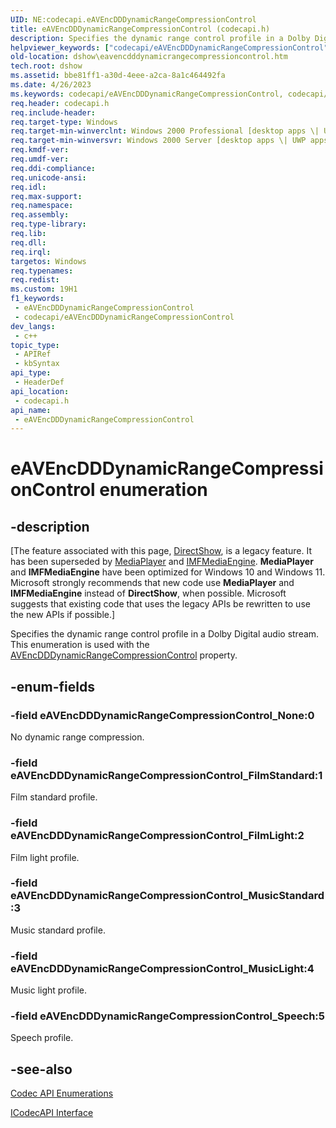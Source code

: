 ```yaml
---
UID: NE:codecapi.eAVEncDDDynamicRangeCompressionControl
title: eAVEncDDDynamicRangeCompressionControl (codecapi.h)
description: Specifies the dynamic range control profile in a Dolby Digital audio stream. This enumeration is used with the AVEncDDDynamicRangeCompressionControl property.
helpviewer_keywords: ["codecapi/eAVEncDDDynamicRangeCompressionControl","codecapi/eAVEncDDDynamicRangeCompressionControl_FilmLight","codecapi/eAVEncDDDynamicRangeCompressionControl_FilmStandard","codecapi/eAVEncDDDynamicRangeCompressionControl_MusicLight","codecapi/eAVEncDDDynamicRangeCompressionControl_MusicStandard","codecapi/eAVEncDDDynamicRangeCompressionControl_None","codecapi/eAVEncDDDynamicRangeCompressionControl_Speech","dshow.eavencdddynamicrangecompressioncontrol","eAVEncDDDynamicRangeCompressionControl","eAVEncDDDynamicRangeCompressionControl enumeration [DirectShow]","eAVEncDDDynamicRangeCompressionControlEnumeration","eAVEncDDDynamicRangeCompressionControl_FilmLight","eAVEncDDDynamicRangeCompressionControl_FilmStandard","eAVEncDDDynamicRangeCompressionControl_MusicLight","eAVEncDDDynamicRangeCompressionControl_MusicStandard","eAVEncDDDynamicRangeCompressionControl_None","eAVEncDDDynamicRangeCompressionControl_Speech"]
old-location: dshow\eavencdddynamicrangecompressioncontrol.htm
tech.root: dshow
ms.assetid: bbe81ff1-a30d-4eee-a2ca-8a1c464492fa
ms.date: 4/26/2023
ms.keywords: codecapi/eAVEncDDDynamicRangeCompressionControl, codecapi/eAVEncDDDynamicRangeCompressionControl_FilmLight, codecapi/eAVEncDDDynamicRangeCompressionControl_FilmStandard, codecapi/eAVEncDDDynamicRangeCompressionControl_MusicLight, codecapi/eAVEncDDDynamicRangeCompressionControl_MusicStandard, codecapi/eAVEncDDDynamicRangeCompressionControl_None, codecapi/eAVEncDDDynamicRangeCompressionControl_Speech, dshow.eavencdddynamicrangecompressioncontrol, eAVEncDDDynamicRangeCompressionControl, eAVEncDDDynamicRangeCompressionControl enumeration [DirectShow], eAVEncDDDynamicRangeCompressionControlEnumeration, eAVEncDDDynamicRangeCompressionControl_FilmLight, eAVEncDDDynamicRangeCompressionControl_FilmStandard, eAVEncDDDynamicRangeCompressionControl_MusicLight, eAVEncDDDynamicRangeCompressionControl_MusicStandard, eAVEncDDDynamicRangeCompressionControl_None, eAVEncDDDynamicRangeCompressionControl_Speech
req.header: codecapi.h
req.include-header: 
req.target-type: Windows
req.target-min-winverclnt: Windows 2000 Professional [desktop apps \| UWP apps]
req.target-min-winversvr: Windows 2000 Server [desktop apps \| UWP apps]
req.kmdf-ver: 
req.umdf-ver: 
req.ddi-compliance: 
req.unicode-ansi: 
req.idl: 
req.max-support: 
req.namespace: 
req.assembly: 
req.type-library: 
req.lib: 
req.dll: 
req.irql: 
targetos: Windows
req.typenames: 
req.redist: 
ms.custom: 19H1
f1_keywords:
 - eAVEncDDDynamicRangeCompressionControl
 - codecapi/eAVEncDDDynamicRangeCompressionControl
dev_langs:
 - c++
topic_type:
 - APIRef
 - kbSyntax
api_type:
 - HeaderDef
api_location:
 - codecapi.h
api_name:
 - eAVEncDDDynamicRangeCompressionControl
---
```


# eAVEncDDDynamicRangeCompressionControl enumeration


## -description

\[The feature associated with this page, [DirectShow](/windows/win32/directshow/directshow), is a legacy feature. It has been superseded by [MediaPlayer](/uwp/api/Windows.Media.Playback.MediaPlayer) and [IMFMediaEngine](/windows/win32/api/mfmediaengine/nn-mfmediaengine-imfmediaengine). **MediaPlayer** and **IMFMediaEngine** have been optimized for Windows 10 and Windows 11. Microsoft strongly recommends that new code use **MediaPlayer** and **IMFMediaEngine** instead of **DirectShow**, when possible. Microsoft suggests that existing code that uses the legacy APIs be rewritten to use the new APIs if possible.\]

Specifies the dynamic range control profile in a Dolby Digital audio stream. This enumeration is used with the <a href="/windows/desktop/DirectShow/avencdddynamicrangecompressioncontrol-property">AVEncDDDynamicRangeCompressionControl</a> property.

## -enum-fields

### -field eAVEncDDDynamicRangeCompressionControl_None:0

No dynamic range compression.

### -field eAVEncDDDynamicRangeCompressionControl_FilmStandard:1

Film standard profile.

### -field eAVEncDDDynamicRangeCompressionControl_FilmLight:2

Film light profile.

### -field eAVEncDDDynamicRangeCompressionControl_MusicStandard:3

Music standard profile.

### -field eAVEncDDDynamicRangeCompressionControl_MusicLight:4

Music light profile.

### -field eAVEncDDDynamicRangeCompressionControl_Speech:5

Speech profile.

## -see-also

<a href="/windows/desktop/DirectShow/codec-api-enumerations">Codec API Enumerations</a>



<a href="/windows/desktop/api/strmif/nn-strmif-icodecapi">ICodecAPI Interface</a>
